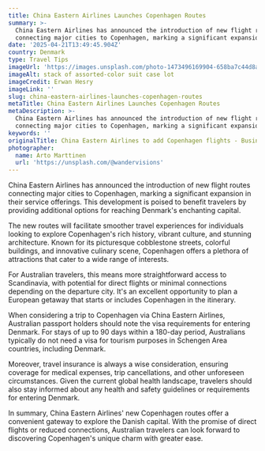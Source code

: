 ```yaml
---
title: China Eastern Airlines Launches Copenhagen Routes
summary: >-
  China Eastern Airlines has announced the introduction of new flight routes
  connecting major cities to Copenhagen, marking a significant expansion in t...
date: '2025-04-21T13:49:45.904Z'
country: Denmark
type: Travel Tips
imageUrl: 'https://images.unsplash.com/photo-1473496169904-658ba7c44d8a'
imageAlt: stack of assorted-color suit case lot
imageCredit: Erwan Hesry
imageLink: ''
slug: china-eastern-airlines-launches-copenhagen-routes
metaTitle: China Eastern Airlines Launches Copenhagen Routes
metaDescription: >-
  China Eastern Airlines has announced the introduction of new flight routes
  connecting major cities to Copenhagen, marking a significant expansion in t...
keywords: ''
originalTitle: China Eastern Airlines to add Copenhagen flights - Business Traveller
photographer:
  name: Arto Marttinen
  url: 'https://unsplash.com/@wandervisions'
---
```







China Eastern Airlines has announced the introduction of new flight routes connecting major cities to Copenhagen, marking a significant expansion in their service offerings. This development is poised to benefit travelers by providing additional options for reaching Denmark's enchanting capital.

The new routes will facilitate smoother travel experiences for individuals looking to explore Copenhagen's rich history, vibrant culture, and stunning architecture. Known for its picturesque cobblestone streets, colorful buildings, and innovative culinary scene, Copenhagen offers a plethora of attractions that cater to a wide range of interests.

For Australian travelers, this means more straightforward access to Scandinavia, with potential for direct flights or minimal connections depending on the departure city. It's an excellent opportunity to plan a European getaway that starts or includes Copenhagen in the itinerary.

When considering a trip to Copenhagen via China Eastern Airlines, Australian passport holders should note the visa requirements for entering Denmark. For stays of up to 90 days within a 180-day period, Australians typically do not need a visa for tourism purposes in Schengen Area countries, including Denmark.

Moreover, travel insurance is always a wise consideration, ensuring coverage for medical expenses, trip cancellations, and other unforeseen circumstances. Given the current global health landscape, travelers should also stay informed about any health and safety guidelines or requirements for entering Denmark.

In summary, China Eastern Airlines' new Copenhagen routes offer a convenient gateway to explore the Danish capital. With the promise of direct flights or reduced connections, Australian travelers can look forward to discovering Copenhagen's unique charm with greater ease.

